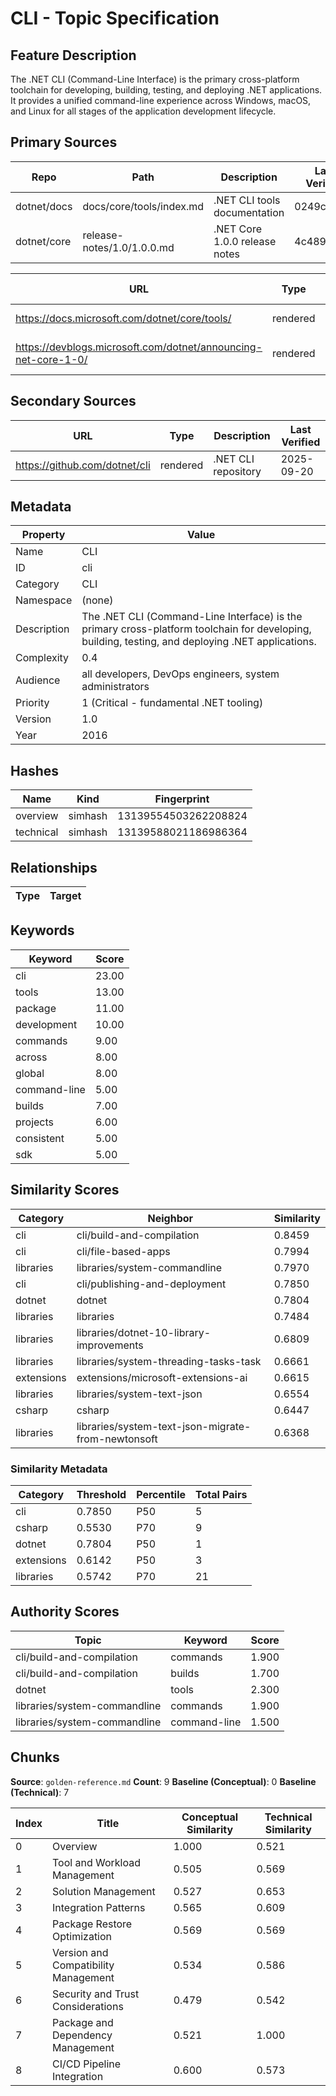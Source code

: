 # CLI - Topic Specification

## Feature Description

The .NET CLI (Command-Line Interface) is the primary cross-platform toolchain for developing, building, testing, and deploying .NET applications. It provides a unified command-line experience across Windows, macOS, and Linux for all stages of the application development lifecycle.

## Primary Sources

| Repo | Path | Description | Last Verified |
| --- | --- | --- | --- |
| dotnet/docs | docs/core/tools/index.md | .NET CLI tools documentation | 0249c38f27 |
| dotnet/core | release-notes/1.0/1.0.0.md | .NET Core 1.0.0 release notes | 4c489a6a |

| URL | Type | Description | Last Verified |
| --- | --- | --- | --- |
| https://docs.microsoft.com/dotnet/core/tools/ | rendered | Main .NET CLI documentation | 2025-09-20 |
| https://devblogs.microsoft.com/dotnet/announcing-net-core-1-0/ | rendered | Official .NET Core 1.0 announcement | 2025-09-20 |

## Secondary Sources

| URL | Type | Description | Last Verified |
| --- | --- | --- | --- |
| https://github.com/dotnet/cli | rendered | .NET CLI repository | 2025-09-20 |

## Metadata

| Property | Value |
| --- | --- |
| Name | CLI |
| ID | cli |
| Category | CLI |
| Namespace | (none) |
| Description | The .NET CLI (Command-Line Interface) is the primary cross-platform toolchain for developing, building, testing, and deploying .NET applications. |
| Complexity | 0.4 |
| Audience | all developers, DevOps engineers, system administrators |
| Priority | 1 (Critical - fundamental .NET tooling) |
| Version | 1.0 |
| Year | 2016 |

## Hashes

| Name | Kind | Fingerprint |
|------|------|-------------|
| overview | simhash | 13139554503262208824 |
| technical | simhash | 13139588021186986364 |

## Relationships

| Type | Target |
| --- | --- |

## Keywords

| Keyword | Score |
|---------|-------|
| cli | 23.00 |
| tools | 13.00 |
| package | 11.00 |
| development | 10.00 |
| commands | 9.00 |
| across | 8.00 |
| global | 8.00 |
| command-line | 5.00 |
| builds | 7.00 |
| projects | 6.00 |
| consistent | 5.00 |
| sdk | 5.00 |

## Similarity Scores

| Category | Neighbor | Similarity |
|----------|----------|------------|
| cli | cli/build-and-compilation | 0.8459 |
| cli | cli/file-based-apps | 0.7994 |
| libraries | libraries/system-commandline | 0.7970 |
| cli | cli/publishing-and-deployment | 0.7850 |
| dotnet | dotnet | 0.7804 |
| libraries | libraries | 0.7484 |
| libraries | libraries/dotnet-10-library-improvements | 0.6809 |
| libraries | libraries/system-threading-tasks-task | 0.6661 |
| extensions | extensions/microsoft-extensions-ai | 0.6615 |
| libraries | libraries/system-text-json | 0.6554 |
| csharp | csharp | 0.6447 |
| libraries | libraries/system-text-json-migrate-from-newtonsoft | 0.6368 |

### Similarity Metadata

| Category | Threshold | Percentile | Total Pairs |
|----------|-----------|------------|-------------|
| cli | 0.7850 | P50 | 5 |
| csharp | 0.5530 | P70 | 9 |
| dotnet | 0.7804 | P50 | 1 |
| extensions | 0.6142 | P50 | 3 |
| libraries | 0.5742 | P70 | 21 |

## Authority Scores

| Topic | Keyword | Score |
|-------|---------|-------|
| cli/build-and-compilation | commands | 1.900 |
| cli/build-and-compilation | builds | 1.700 |
| dotnet | tools | 2.300 |
| libraries/system-commandline | commands | 1.900 |
| libraries/system-commandline | command-line | 1.500 |

## Chunks

**Source**: `golden-reference.md`
**Count**: 9
**Baseline (Conceptual)**: 0
**Baseline (Technical)**: 7

| Index | Title | Conceptual Similarity | Technical Similarity |
|-------|-------|----------------------|---------------------|
| 0 | Overview | 1.000 | 0.521 |
| 1 | Tool and Workload Management | 0.505 | 0.569 |
| 2 | Solution Management | 0.527 | 0.653 |
| 3 | Integration Patterns | 0.565 | 0.609 |
| 4 | Package Restore Optimization | 0.569 | 0.569 |
| 5 | Version and Compatibility Management | 0.534 | 0.586 |
| 6 | Security and Trust Considerations | 0.479 | 0.542 |
| 7 | Package and Dependency Management | 0.521 | 1.000 |
| 8 | CI/CD Pipeline Integration | 0.600 | 0.573 |
